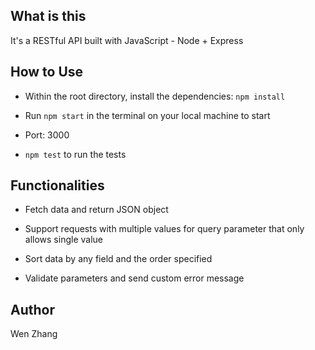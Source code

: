 ## What is this

It's a RESTful API built with JavaScript - Node + Express


## How to Use

* Within the root directory, install the dependencies: `npm install` 

* Run `npm start` in the terminal on your local machine to start

* Port: 3000

* `npm test` to run the tests


## Functionalities

* Fetch data and return JSON object

* Support requests with multiple values for query parameter that only allows single value

* Sort data by any field and the order specified

* Validate parameters and send custom error message


## Author

Wen Zhang
